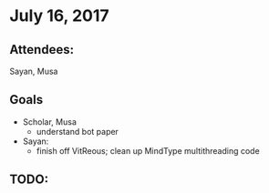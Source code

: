 # July 16, 2017

## Attendees:
Sayan, Musa

## Goals
- Scholar, Musa
  - understand bot paper
- Sayan:
  - finish off VitReous; clean up MindType multithreading code

## TODO:

